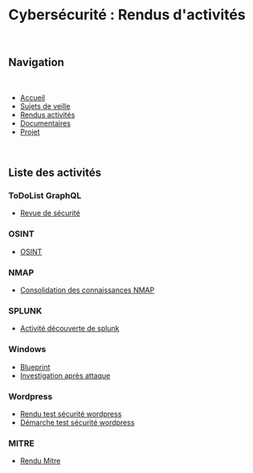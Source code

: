 # Cybersécurité : Rendus d'activités

<br>

## Navigation

<br>

- <a href="https://github.com/Darylabrador/cybersecurite/tree/accueil"> Accueil </a>
- <a href="https://github.com/Darylabrador/cybersecurite/tree/main"> Sujets de veille </a>
- <a href="https://github.com/Darylabrador/cybersecurite/tree/Excels"> Rendus activités </a>
- <a href="https://github.com/Darylabrador/cybersecurite/tree/recapitulatif"> Documentaires </a>
- <a href="https://github.com/Darylabrador/cybersecurite_projets"> Projet </a>

<br>

## Liste des activités 

### ToDoList GraphQL 


- <a href="https://github.com/Darylabrador/cybersecurite/tree/Excels/ToDoList_GraphQL/excels"> Revue de sécurité </a>


### OSINT 

- <a href="https://github.com/Darylabrador/cybersecurite/blob/Excels/OSINT/excels/OSINT.xlsx"> OSINT </a>


### NMAP 


- <a href="https://github.com/Darylabrador/cybersecurite/blob/Excels/NMAP"> Consolidation des connaissances NMAP </a>


### SPLUNK 


- <a href="https://github.com/Darylabrador/cybersecurite/blob/Excels/Splunk/excels/relation_entre_activite_bpsplunk_et_referentiel.xlsx"> Activité découverte de splunk </a>


### Windows 


- <a href="https://github.com/Darylabrador/cybersecurite/blob/Excels/Windows/blueprint/excels/Blueprint.xlsx"> Blueprint </a>
- <a href="https://github.com/Darylabrador/cybersecurite/blob/Excels/Windows/investigation_apres_attaque/excels/investigation_apres_attaque_sur_machine_window.xlsx"> Investigation après attaque </a>

### Wordpress 


- <a href="https://github.com/Darylabrador/cybersecurite/blob/Excels/Securite_wordpress/excels/Securite_CMS.xlsx"> Rendu test sécurité wordpress </a>
- <a href="https://github.com/Darylabrador/cybersecurite/blob/Excels/Securite_wordpress/excels/secu_wordpress.pdf"> Démarche test sécurité wordpress </a>


### MITRE

- <a href="https://github.com/Darylabrador/cybersecurite/tree/Excels/MITRE"> Rendu Mitre </a>